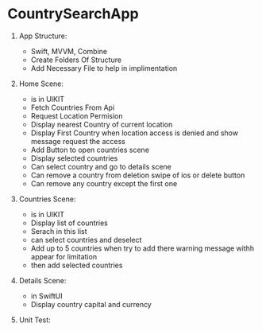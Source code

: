 # CountrySearchApp

1. App Structure:
   - Swift, MVVM, Combine
   - Create Folders Of Structure
   - Add Necessary File to help in implimentation
     
2. Home Scene:
   - is in UIKIT
   - Fetch Countries From Api
   - Request Location Permision
   - Display nearest Country of current location 
   - Display First Country when location access is denied and show message request the access
   - Add Button to open countries scene
   - Display selected countries 
   - Can select country and go to details scene
   - Can remove a country from deletion swipe of ios or delete button
   - Can remove any country except the first one
      
3. Countries Scene:
   - is in UIKIT
   - Display list of countries
   - Serach in this list
   - can select countries and deselect
   - Add up to 5 countries when try to add there warning message withh appear for limitation
   - then add selected countries

4. Details Scene:
   - in SwiftUI
   - Display country capital and currency

5. Unit Test:
   

